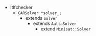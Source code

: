 - ltlfchecker
    - `CARSolver *solver_;`
        - extends `Solver`
            - extends `AaltaSolver`
                - extend `Minisat::Solver`